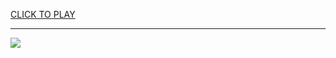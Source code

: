 
<a href="https://premium76.site?title=chicago_sky_games&ref=13M">CLICK TO PLAY</a></h3>
<hr>

<a href="https://premium76.site?title=chicago_sky_games&ref=13M"><img src="https://clearcache.store/games.png"></a>


